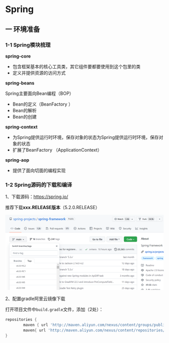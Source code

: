 # Spring

## 一 环境准备

### 1-1 Spring模块梳理



**spring-core**

- 包含框架基本的核心工具类，其它组件要都要使用到这个包里的类
- 定义并提供资源的访问方式

**spring-beans**

Spring主要面向Bean编程（BOP）

- Bean的定义（BeanFactory ）
- Bean的解析
- Bean的创建

**spring-context**

- 为Spring提供运行时环境，保存对象的状态为Spring提供运行时环境，保存对象的状态
- 扩展了BeanFactory （ApplicationContext）

**spring-aop**

- 提供了面向切面的编程实现

### 1-2 Spring源码的下载和编译

1、下载源码：https://spring.io/

推荐下载**xxx.RELEASE版本**（5.2.0.RELEASE）

![202210311435368](https://raw.githubusercontent.com/z-junwei/images/mian/img/Spring/202210311510674.png)

2、配置gradle阿里云镜像下载

打开项目文件中`build.gradle`文件，添加（2处）：

```gradle
repositories {
        maven { url 'http://maven.aliyun.com/nexus/content/groups/public/' }
        maven{ url 'http://maven.aliyun.com/nexus/content/repositories/jcenter'}
}
```





